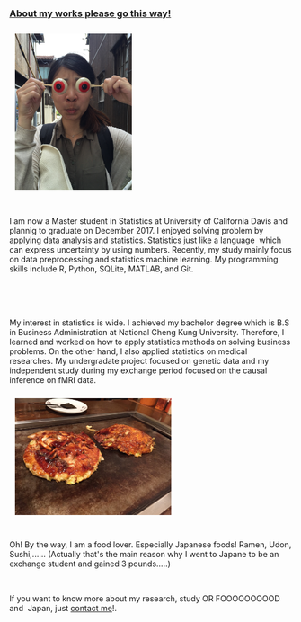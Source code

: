 
<h3> <a class="link" href="/project">About my works please go this way!</a></h3>

<img src="/fig/IMG_4593.jpg" class="post-image-left" alt="Profile Image" style="width:208px;height:278px;margin:10px"> 
<br><br><br>
I am now a Master student in Statistics at University of California Davis and plannig to graduate on December 2017. I enjoyed solving problem by applying data analysis and statistics. Statistics just like a language  which can express uncertainty by using numbers. Recently, my study mainly focus on data preprocessing and statistics machine learning. My programming skills include R, Python, SQLite, MATLAB, and Git.


<br><br><br>
<p>
My interest in statistics is wide. I achieved my bachelor degree which is B.S in Business Administration at National Cheng Kung University. Therefore, I learned and worked on how to apply statistics methods on solving business problems. On the other hand, I also applied statistics on medical researches. My undergradate project focused on genetic data and my independent study during my exchange period focused on the causal inference on fMRI data. 

</p><img src="/fig/Okonomiyaki.jpg" class="post-image-right" alt="Profile Image" style="width:278px;height:208px;margin:10px">
<br><br>
<p>
Oh! By the way, I am a food lover. Especially Japanese foods! Ramen, Udon, Sushi,...... (Actually that's the main reason why I went to Japane to be an exchange student and gained 3 pounds.....)
</p>
<br>

<p>
If you want to know more about my research, study OR FOOOOOOOOOD and  Japan, just 
<a href="mailto:aenni0409@gmail.com?Subject=Hello" target="_top">contact me</a>!.
</p>

